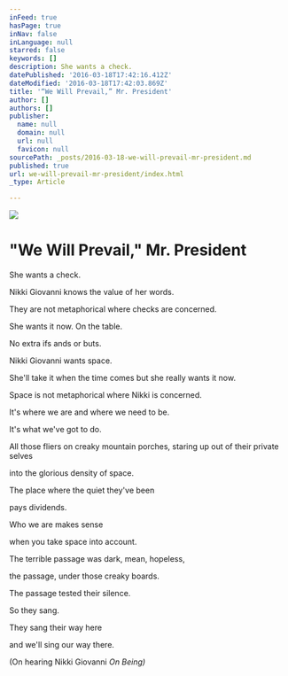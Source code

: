 ```yaml
---
inFeed: true
hasPage: true
inNav: false
inLanguage: null
starred: false
keywords: []
description: She wants a check.
datePublished: '2016-03-18T17:42:16.412Z'
dateModified: '2016-03-18T17:42:03.869Z'
title: '“We Will Prevail,” Mr. President'
author: []
authors: []
publisher:
  name: null
  domain: null
  url: null
  favicon: null
sourcePath: _posts/2016-03-18-we-will-prevail-mr-president.md
published: true
url: we-will-prevail-mr-president/index.html
_type: Article

---
```

![](https://the-grid-user-content.s3-us-west-2.amazonaws.com/b64f562c-4a55-4a11-ab44-4380d8edcc60.jpg)

# "We Will Prevail," Mr. President

She wants a check.

Nikki Giovanni knows the value of her words.

They are not metaphorical where checks are concerned.

She wants it now. On the table.

No extra ifs ands or buts.

Nikki Giovanni wants space.

She'll take it when the time comes but she really wants it now.

Space is not metaphorical where Nikki is concerned.

It's where we are and where we need to be.

It's what we've got to do.

All those fliers on creaky mountain porches, staring up out of their private selves

into the glorious density of space.

The place where the quiet they've been

pays dividends.

Who we are makes sense

when you take space into account.

The terrible passage was dark, mean, hopeless,

the passage, under those creaky boards.

The passage tested their silence.

So they sang.

They sang their way here

and we'll sing our way there.

(On hearing Nikki Giovanni _On Being)_